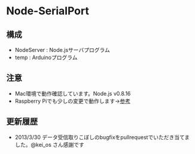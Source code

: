 Node-SerialPort
===============

構成
----
* NodeServer : Node.jsサーバプログラム
* temp : Arduinoプログラム

注意
----
* Mac環境で動作確認しています。Node.js v0.8.16
* Raspberry Piでも少しの変更で動作します→[参考](http://tomowatanabe.hatenablog.com/entry/2013/03/23/233554)

更新履歴
----
* 2013/3/30 データ受信取りこぼしのbugfixをpullrequestでいただき当てました。@kei_os さん感謝です
